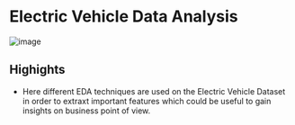 # Electric Vehicle Data Analysis
![image](https://user-images.githubusercontent.com/84613393/236668204-79fa23dc-07bc-4761-8c71-8e4a82f6c12a.svg) 

## Highights 
* Here different EDA techniques are used on the Electric Vehicle Dataset in order to extraxt important features which could be useful to gain insights on business point of view.
